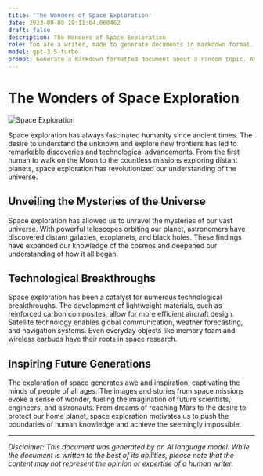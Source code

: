 ```yaml
---
title: 'The Wonders of Space Exploration'
date: 2023-09-09 19:11:04.060462
draft: false
description: The Wonders of Space Exploration
role: You are a writer, made to generate documents in markdown format. It is very important that all of the documents you generate are in valid markdown format.
model: gpt-3.5-turbo
prompt: Generate a markdown formatted document about a random topic. At the bottom, include a disclaimer explaining that the document was generated by you. The first line of the document should be the title. Make sure that the entire document is in proper markdown format, using a mix of various tags to make the document visually appealing.
---
```


# The Wonders of Space Exploration

![Space Exploration](https://cdn.pixabay.com/photo/2020/02/24/06/49/space-4873582_960_720.jpg)

Space exploration has always fascinated humanity since ancient times. The desire to understand the unknown and explore new frontiers has led to remarkable discoveries and technological advancements. From the first human to walk on the Moon to the countless missions exploring distant planets, space exploration has revolutionized our understanding of the universe.

## Unveiling the Mysteries of the Universe

Space exploration has allowed us to unravel the mysteries of our vast universe. With powerful telescopes orbiting our planet, astronomers have discovered distant galaxies, exoplanets, and black holes. These findings have expanded our knowledge of the cosmos and deepened our understanding of how it all began.

## Technological Breakthroughs

Space exploration has been a catalyst for numerous technological breakthroughs. The development of lightweight materials, such as reinforced carbon composites, allow for more efficient aircraft design. Satellite technology enables global communication, weather forecasting, and navigation systems. Even everyday objects like memory foam and wireless earbuds have their roots in space research.

## Inspiring Future Generations

The exploration of space generates awe and inspiration, captivating the minds of people of all ages. The images and stories from space missions evoke a sense of wonder, fueling the imagination of future scientists, engineers, and astronauts. From dreams of reaching Mars to the desire to protect our home planet, space exploration motivates us to push the boundaries of human knowledge and achieve the seemingly impossible.

---

*Disclaimer: This document was generated by an AI language model. While the document is written to the best of its abilities, please note that the content may not represent the opinion or expertise of a human writer.*